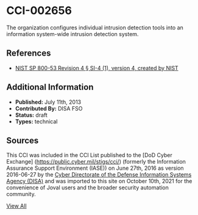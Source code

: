 # CCI-002656

The organization configures individual intrusion detection tools into an information system-wide intrusion detection system.

## References ##

* [NIST SP 800-53 Revision 4 § SI-4 (1), version 4, created by NIST](http://csrc.nist.gov/publications/PubsSPs.html)


## Additional Information ##

* **Published:** July 11th, 2013
* **Contributed By:** DISA FSO
* **Status:** draft
* **Types:** technical

## Sources ##

This CCI was included in the CCI List published to the [DoD Cyber Exchange]
(https://public.cyber.mil/stigs/cci/) (formerly the Information Assurance Support Environment
(IASE)) on June 27th, 2016 as version 2016-06-27 by the [Cyber Directorate of the Defense 
Information Systems Agency (DISA)](https://public.cyber.mil/about-cyber/) and was imported to 
this site on October 10th, 2021 for the convenience of Joval users and the broader security automation community.

[View All](../README.md)
